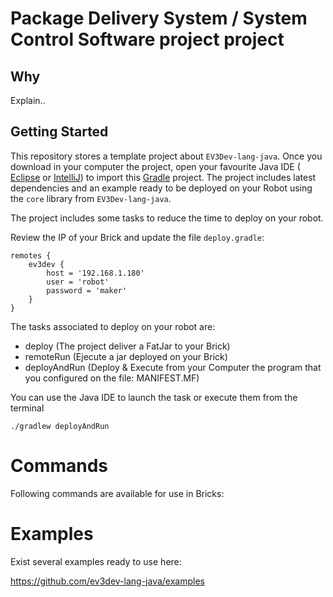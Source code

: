 # Package Delivery System / System Control Software project project

## Why

Explain..

## Getting Started

This repository stores a template project about `EV3Dev-lang-java`. 
Once you download in your computer the project, 
open your favourite Java IDE ( [Eclipse](https://eclipse.org/home/index.php) or [IntelliJ](https://www.jetbrains.com/idea/))
to import this [Gradle](https://gradle.org/) project. The project includes latest dependencies and
an example ready to be deployed on your Robot using the `core` library from `EV3Dev-lang-java`.

The project includes some tasks to reduce the time to deploy on your robot.

Review the IP of your Brick and update the file `deploy.gradle`:

```
remotes {
    ev3dev {
        host = '192.168.1.180'
        user = 'robot'
        password = 'maker'
    }
}
```

The tasks associated to deploy on your robot are:

- deploy (The project deliver a FatJar to your Brick)
- remoteRun (Ejecute a jar deployed on your Brick)
- deployAndRun (Deploy & Execute from your Computer the program that you configured on the file: MANIFEST.MF)

You can use the Java IDE to launch the task or execute them from the terminal

```
./gradlew deployAndRun
```

# Commands

Following commands are available for use in Bricks: 

# Examples

Exist several examples ready to use here:

https://github.com/ev3dev-lang-java/examples
